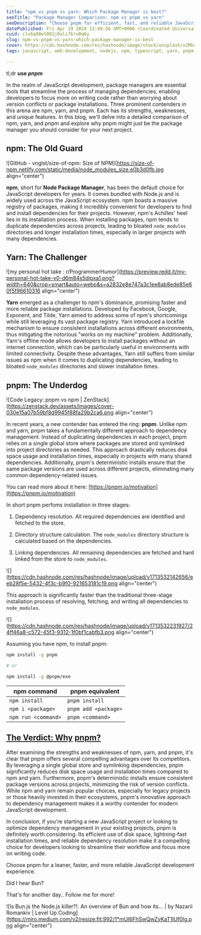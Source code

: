 ```yaml
---
title: "npm vs pnpm vs yarn: Which Package Manager is best?"
seoTitle: "Package Manager Comparison: npm vs pnpm vs yarn"
seoDescription: "Choose pnpm for efficient, fast, and reliable JavaScript development with reduced disk space usage and installation times"
datePublished: Fri Apr 19 2024 13:49:56 GMT+0000 (Coordinated Universal Time)
cuid: clv6q98et001j0ali7krv0q6y
slug: npm-vs-pnpm-vs-yarn-which-package-manager-is-best
cover: https://cdn.hashnode.com/res/hashnode/image/stock/unsplash/oZMUrWFHOB4/upload/2fe87c0ac6a5a12750206edd315679c2.jpeg
tags: javascript, web-development, nodejs, npm, typescript, yarn, pnpm, bun

---
```


tl;dr **use *pnpm***

In the realm of JavaScript development, package managers are essential tools that streamline the process of managing dependencies, enabling developers to focus more on writing code rather than worrying about version conflicts or package installations. Three prominent contenders in this arena are npm, yarn, and pnpm. Each has its strengths, weaknesses, and unique features. In this blog, we'll delve into a detailed comparison of npm, yarn, and pnpm and explore why pnpm might just be the package manager you should consider for your next project.

## npm: The Old Guard

![GitHub - vnglst/size-of-npm: Size of NPM](https://size-of-npm.netlify.com/static/media/node_modules_size.e0b3d0fb.jpg align="center")

**npm**, short for **Node Package Manager**, has been the default choice for JavaScript developers for years. It comes bundled with Node.js and is widely used across the JavaScript ecosystem. npm boasts a massive registry of packages, making it incredibly convenient for developers to find and install dependencies for their projects. However, npm's Achilles' heel lies in its installation process. When installing packages, npm tends to duplicate dependencies across projects, leading to bloated `node_modules` directories and longer installation times, especially in larger projects with many dependencies.

## Yarn: The Challenger

![my personal hot take : r/ProgrammerHumor](https://preview.redd.it/my-personal-hot-take-v0-d6m84s5dipxa1.png?width=640&crop=smart&auto=webp&s=a2832e8e747a3c1ee8ab8ede85e60f5f96610316 align="center")

**Yarn** emerged as a challenger to npm's dominance, promising faster and more reliable package installations. Developed by Facebook, Google, Exponent, and Tilde, Yarn aimed to address some of npm's shortcomings while still leveraging its vast package registry. Yarn introduced a lockfile mechanism to ensure consistent installations across different environments, thus mitigating the notorious "works on my machine" problem. Additionally, Yarn's offline mode allows developers to install packages without an internet connection, which can be particularly useful in environments with limited connectivity. Despite these advantages, Yarn still suffers from similar issues as npm when it comes to duplicating dependencies, leading to bloated `node_modules` directories and slower installation times.

## pnpm: The Underdog

![Code Legacy: pnpm vs npm | ZenStack](https://zenstack.dev/assets/images/cover-030e15a07b59bf8d9945f88fa29b2ca6.png align="center")

In recent years, a new contender has entered the ring: **pnpm**. Unlike npm and yarn, pnpm takes a fundamentally different approach to dependency management. Instead of duplicating dependencies in each project, pnpm relies on a single global store where packages are stored and symlinked into project directories as needed. This approach drastically reduces disk space usage and installation times, especially in projects with many shared dependencies. Additionally, pnpm's deterministic installs ensure that the same package versions are used across different projects, eliminating many common dependency-related issues.

You can read more about it here: [https://pnpm.io/motivation](https://pnpm.io/motivation)

In short pnpm perfoms installation in three stages:

1. Dependency resolution. All required dependencies are identified and fetched to the store.
    
2. Directory structure calculation. The `node_modules` directory structure is calculated based on the dependencies.
    
3. Linking dependencies. All remaining dependencies are fetched and hard linked from the store to `node_modules`.
    

![](https://cdn.hashnode.com/res/hashnode/image/upload/v1713532142656/eeb28f5e-5432-4f3c-b9f0-921653181c19.png align="center")

This approach is significantly faster than the traditional three-stage installation process of resolving, fetching, and writing all dependencies to `node_modules`.

![](https://cdn.hashnode.com/res/hashnode/image/upload/v1713532231927/24ff46a8-c572-45f3-9312-1f0bf1cabfb3.png align="center")

Assuming you have npm, to install pnpm:

```bash
npm install -g pnpm

# or

npm install -g @pnpm/exe 
```

| npm command | pnpm equivalent |
| --- | --- |
| `npm install` | `pnpm install` |
| `npm i <package>` | `pnpm add <package>` |
| `npm run <command>` | `pnpm <command>` |

## [The Verdi](https://pnpm.io/cli/install)[ct: Why](https://pnpm.io/cli/add) [pnpm?](https://pnpm.io/cli/install)

After examining the strengths and weaknesses of npm, yarn, and pnpm[,](https://pnpm.io/cli/run) it's clear that pnpm offers several compelling advantages over its competitors. By leveraging a single global store and symlinking dependencies, pnpm significantly reduces disk space usage and installation times compared to npm and yarn. Furthermore, pnpm's deterministic installs ensure consistent package versions across projects, minimizing the risk of version conflicts. While npm and yarn remain popular choices, especially for legacy projects or those heavily invested in their ecosystems, pnpm's innovative approach to dependency management makes it a worthy contender for modern JavaScript development.

In conclusion, if you're starting a new JavaScript project or looking to optimize dependency management in your existing projects, pnpm is definitely worth considering. Its efficient use of disk space, lightning-fast installation times, and reliable dependency resolution make it a compelling choice for developers looking to streamline their workflow and focus more on writing code.

Choose pnpm for a leaner, faster, and more reliable JavaScript development experience.

Did I hear Bun?

That's for another day.. Follow me for more!

![Is Bun.js the Node.js killer?!. An overview of Bun and how its… | by  Nazarii Romankiv | Level Up Coding](https://miro.medium.com/v2/resize:fit:992/1*mUI6FhSwQwZyKaT1lUf0lg.png align="center")